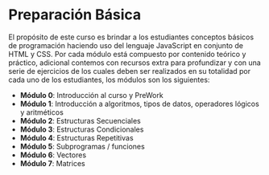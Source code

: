 # Preparación Básica
El propósito de este curso es brindar a los estudiantes conceptos básicos de programación haciendo uso del lenguaje JavaScript en conjunto de HTML y CSS.
Por cada módulo está compuesto por contenido teórico y práctico, adicional contemos con recursos extra para profundizar y con una serie de ejercicios de los cuales deben ser realizados en su totalidad por cada uno de los estudiantes, los módulos son los siguientes:
- **Módulo 0**: Introducción al curso y PreWork
- **Módulo 1**: Introducción a algoritmos, tipos de datos, operadores lógicos y aritméticos
- **Módulo 2**: Estructuras Secuenciales
- **Módulo 3**: Estructuras Condicionales
- **Módulo 4**: Estructuras Repetitivas 
- **Módulo 5**: Subprogramas / funciones
- **Módulo 6**: Vectores
- **Módulo 7**: Matrices

